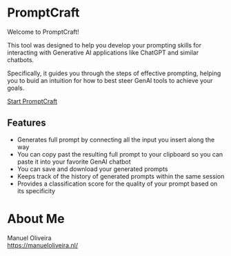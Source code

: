 # PromptCraft

Welcome to PromptCraft!

This tool was designed to help you develop your prompting skills for interacting with Generative AI applications like ChatGPT and similar chatbots.

Specifically, it guides you through the steps of effective prompting, helping you to buid an intuition for how to best steer GenAI tools to achieve your goals.

[Start PromptCraft](https://olivethree.github.io/promptcraft/)

## Features

- Generates full prompt by connecting all the input you insert along the way
- You can copy past the resulting full prompt to your clipboard so you can paste it into your favorite GenAI chatbot
- You can save and download your generated prompts 
- Keeps track of the history of generated prompts within the same session
- Provides a classification score for the quality of your prompt based on its specificity


# About Me

Manuel Oliveira  
https://manueloliveira.nl/
